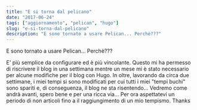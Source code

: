 ```yaml
---
title: "E si torna dal pelicano"
date: "2017-06-24"
tags: ["aggiornamento", "pelican", "hugo"]
slug: "e-si-torna-dal-pelicano"
description: "E sono tornato a usare Pelican... Perchè???"
---
```


E sono tornato a usare Pelican... Perchè???

E' più semplice da configurare ed è più vincolante. Questo mi ha permesso di riscrivere il blog in una settimana mentre un mese mi è stato necessario per alcune modifiche per il blog con Hugo.
In oltre, lavorando da circa due settimane, i miei tempi si sono modificati per cui tutti i miei "tempi buchi" sono spariti e, di conseguenza, il blog ne sta risentendo...
Vedremo come andrà avanti, spero bene e per una ricca via... Per ora aspettatevi un periodo di non articoli fino a il raggiungimento di un mio tempismo.
Thanks
